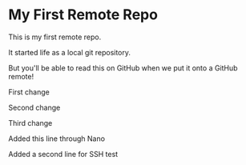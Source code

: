 # My First Remote Repo

This is my first remote repo.

It started life as a local git repository.

But you'll be able to read this on GitHub when we put it onto a GitHub remote!

First change

Second change

Third change

Added this line through Nano

Added a second line for SSH test
